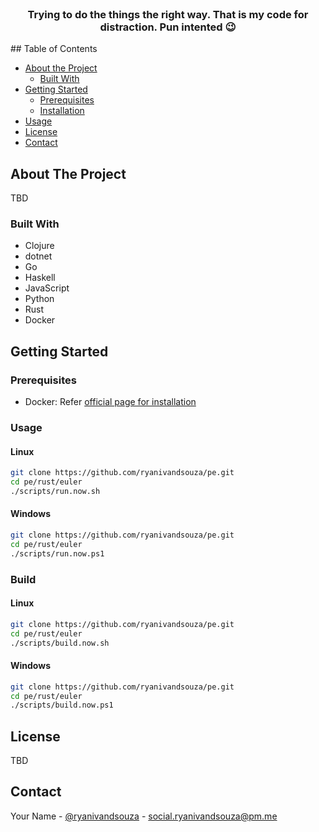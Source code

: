 <!-- [![Contributors][contributors-shield]][contributors-url]
[![Forks][forks-shield]][forks-url]
[![Stargazers][stars-shield]][stars-url]
[![Issues][issues-shield]][issues-url]
[![MIT License][license-shield]][license-url]
[![LinkedIn][linkedin-shield]][linkedin-url] -->



<!-- PROJECT LOGO -->
<br />
<p align="center">
  <!-- <a href="https://github.com/othneildrew/Best-README-Template">
    <img src="images/logo.png" alt="Logo" width="80" height="80">
  </a> -->

  <h3 align="center">Trying to do the things the right way. That is my code for distraction. Pun intented 😉</h3>
<!-- TABLE OF CONTENTS -->
## Table of Contents

* [About the Project](#about-the-project)
  * [Built With](#built-with)
* [Getting Started](#getting-started)
  * [Prerequisites](#prerequisites)
  * [Installation](#installation)
* [Usage](#usage)
* [License](#license)
* [Contact](#contact)



<!-- ABOUT THE PROJECT -->
## About The Project

TBD

### Built With
* Clojure
* dotnet
* Go
* Haskell
* JavaScript
* Python
* Rust
* Docker



<!-- GETTING STARTED -->
## Getting Started

### Prerequisites

* Docker: Refer [official page for installation](https://docs.docker.com/v17.09/engine/installation/)

### Usage

#### Linux
```sh
git clone https://github.com/ryanivandsouza/pe.git
cd pe/rust/euler
./scripts/run.now.sh
```

#### Windows
```sh
git clone https://github.com/ryanivandsouza/pe.git
cd pe/rust/euler
./scripts/run.now.ps1
```

### Build

#### Linux

```sh
git clone https://github.com/ryanivandsouza/pe.git
cd pe/rust/euler
./scripts/build.now.sh
```

#### Windows
```sh
git clone https://github.com/ryanivandsouza/pe.git
cd pe/rust/euler
./scripts/build.now.ps1
```

<!-- LICENSE -->
## License

TBD

<!-- CONTACT -->
## Contact

Your Name - [@ryanivandsouza](https://twitter.com/ryanivandsouza) - social.ryanivandsouza@pm.me

